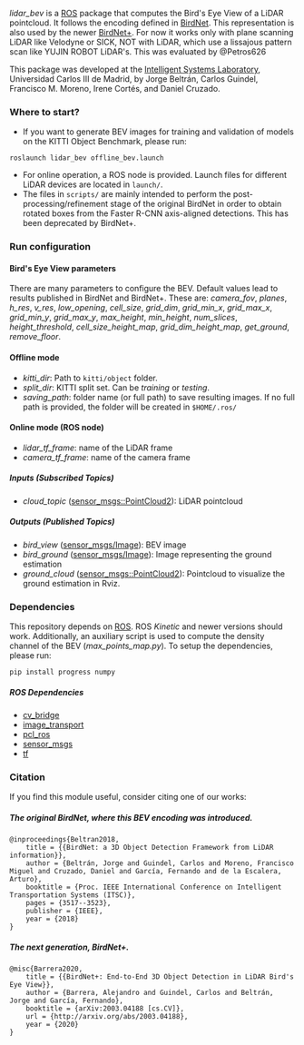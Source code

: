 *lidar_bev* is a [ROS](https://www.ros.org/) package that computes the Bird's Eye View of a LiDAR pointcloud. It follows the encoding defined in [BirdNet](https://arxiv.org/abs/1805.01195). This representation is also used by the newer [BirdNet+](https://arxiv.org/abs/2003.04188). For now it works only with plane scanning LiDAR like Velodyne or SICK, NOT with LiDAR, which use a lissajous pattern scan like YUJIN ROBOT LiDAR's. This was evaluated by @Petros626

This package was developed at the [Intelligent Systems Laboratory](http://www.uc3m.es/islab), Universidad Carlos III de Madrid, by Jorge Beltrán, Carlos Guindel, Francisco M. Moreno, Irene Cortés, and Daniel Cruzado.

### Where to start?
- If you want to generate BEV images for training and validation of models on the KITTI Object Benchmark, please run:
```
roslaunch lidar_bev offline_bev.launch
```

- For online operation, a ROS node is provided. Launch files for different LiDAR devices are located in `launch/`.
- The files in `scripts/` are mainly intended to perform the post-processing/refinement stage of the original BirdNet in order to obtain rotated boxes from the Faster R-CNN axis-aligned detections. This has been deprecated by BirdNet+.

### Run configuration

#### Bird's Eye View parameters
There are many parameters to configure the BEV. Default values lead to results published in BirdNet and BirdNet+. These are: *camera_fov*, *planes*, *h_res*, *v_res*, *low_opening*, *cell_size*, *grid_dim*, *grid_min_x*, *grid_max_x*, *grid_min_y*, *grid_max_y*, *max_height*, *min_height*, *num_slices*, *height_threshold*, *cell_size_height_map*, *grid_dim_height_map*, *get_ground*, *remove_floor*.

#### Offline mode
* *kitti_dir*: Path to `kitti/object` folder.
* *split_dir*: KITTI split set. Can be *training* or *testing*.
* *saving_path*: folder name (or full path) to save resulting images. If no full path is provided, the folder will be created in `$HOME/.ros/`

#### Online mode (ROS node)
* *lidar_tf_frame*: name of the LiDAR frame
* *camera_tf_frame*: name of the camera frame

##### Inputs (Subscribed Topics)
* *cloud_topic* ([sensor_msgs::PointCloud2](http://docs.ros.org/melodic/api/sensor_msgs/html/msg/PointCloud2.html)): LiDAR pointcloud

##### Outputs (Published Topics)
* *bird_view* ([sensor_msgs/Image](http://docs.ros.org/melodic/api/sensor_msgs/html/msg/Image.html)): BEV image
* *bird_ground* ([sensor_msgs/Image](http://docs.ros.org/melodic/api/sensor_msgs/html/msg/Image.html)): Image representing the ground estimation
* *ground_cloud* ([sensor_msgs::PointCloud2](http://docs.ros.org/melodic/api/sensor_msgs/html/msg/PointCloud2.html)): Pointcloud to visualize the ground estimation in Rviz.

### Dependencies

This repository depends on [ROS](http://ros.org/). ROS *Kinetic* and newer versions should work. Additionally, an auxiliary script is used to compute the density channel of the BEV (*max_points_map.py*). To setup the dependencies, please run:
```
pip install progress numpy
```
##### ROS Dependencies
* [cv_bridge](http://wiki.ros.org/cv_bridge)
* [image_transport](http://wiki.ros.org/image_transport)
* [pcl_ros](http://wiki.ros.org/pcl_ros)
* [sensor_msgs](http://wiki.ros.org/sensor_msgs)
* [tf](http://wiki.ros.org/tf)

### Citation

If you find this module useful, consider citing one of our works:

##### The original BirdNet, where this BEV encoding was introduced.
```
@inproceedings{Beltran2018,
    title = {{BirdNet: a 3D Object Detection Framework from LiDAR information}},
    author = {Beltrán, Jorge and Guindel, Carlos and Moreno, Francisco Miguel and Cruzado, Daniel and García, Fernando and de la Escalera, Arturo},
    booktitle = {Proc. IEEE International Conference on Intelligent Transportation Systems (ITSC)},
    pages = {3517--3523},
    publisher = {IEEE},
    year = {2018}
}
```

##### The next generation, BirdNet+.
```
@misc{Barrera2020,
    title = {{BirdNet+: End-to-End 3D Object Detection in LiDAR Bird's Eye View}},
    author = {Barrera, Alejandro and Guindel, Carlos and Beltrán, Jorge and García, Fernando},
    booktitle = {arXiv:2003.04188 [cs.CV]},
    url = {http://arxiv.org/abs/2003.04188},
    year = {2020}
}
```



